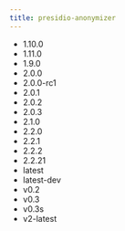 ```yaml
---
title: presidio-anonymizer
---
```

- 1.10.0
- 1.11.0
- 1.9.0
- 2.0.0
- 2.0.0-rc1
- 2.0.1
- 2.0.2
- 2.0.3
- 2.1.0
- 2.2.0
- 2.2.1
- 2.2.2
- 2.2.21
- latest
- latest-dev
- v0.2
- v0.3
- v0.3s
- v2-latest
